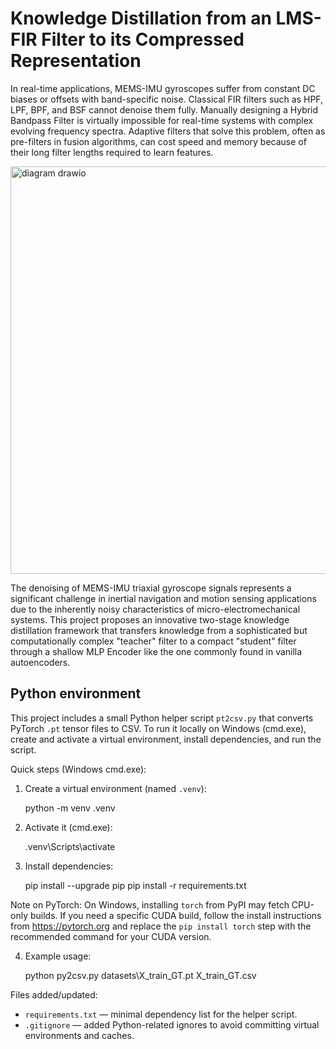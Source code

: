 # Knowledge Distillation from an LMS-FIR Filter to its Compressed Representation

In real-time applications, MEMS-IMU gyroscopes suffer from constant DC biases or offsets with band-specific noise. Classical FIR filters such as HPF, LPF, BPF, and BSF cannot denoise them fully. Manually designing a Hybrid Bandpass Filter is virtually impossible for real-time systems with complex evolving frequency spectra. Adaptive filters that solve this problem, often as pre-filters in fusion algorithms, can cost speed and memory because of their long filter lengths required to learn features.

<img width="822" height="652" alt="diagram drawio" src="https://github.com/user-attachments/assets/588b247b-b10c-4d23-b0f8-bcccc2ce71cc" />

The denoising of MEMS-IMU triaxial gyroscope signals represents a significant challenge in inertial navigation and motion sensing applications due to the inherently noisy characteristics of micro-electromechanical systems. This project proposes an innovative two-stage knowledge distillation framework that transfers knowledge from a sophisticated but computationally complex "teacher" filter to a compact "student" filter through a shallow MLP Encoder like the one commonly found in vanilla autoencoders.

## Python environment

This project includes a small Python helper script `pt2csv.py` that converts PyTorch `.pt` tensor files to CSV. To run it locally on Windows (cmd.exe), create and activate a virtual environment, install dependencies, and run the script.

Quick steps (Windows cmd.exe):

1. Create a virtual environment (named `.venv`):

	python -m venv .venv

2. Activate it (cmd.exe):

	.venv\Scripts\activate

3. Install dependencies:

	pip install --upgrade pip
	pip install -r requirements.txt

Note on PyTorch: On Windows, installing `torch` from PyPI may fetch CPU-only builds. If you need a specific CUDA build, follow the install instructions from https://pytorch.org and replace the `pip install torch` step with the recommended command for your CUDA version.

4. Example usage:

	python py2csv.py datasets\\X_train_GT.pt X_train_GT.csv

Files added/updated:

- `requirements.txt` — minimal dependency list for the helper script.
- `.gitignore` — added Python-related ignores to avoid committing virtual environments and caches.
